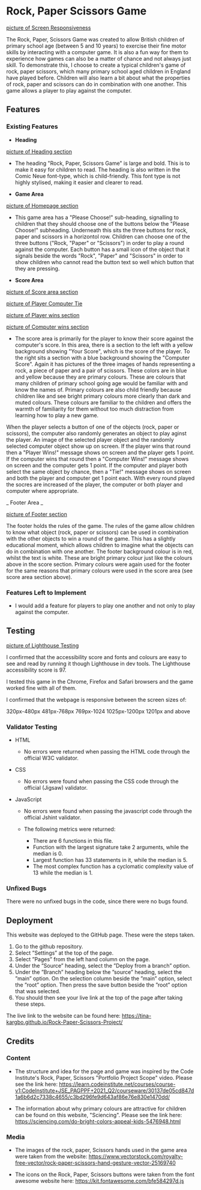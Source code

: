 # Rock, Paper Scissors Game

[picture of Screen Responsiveness](documentation-images/Screen-responsiveness.png)

The Rock, Paper, Scissors Game was created to allow British children of primary school age (between 5 and 10 years) to exercise their fine motor skills by interacting with a computer game. It is also a fun way for them to experience how games can also be a matter of chance and not always just skill. To demonstrate this, I choose to create a typical children's game of rock, paper scissors, which many primary school aged children in England have played before. Children will also learn a bit about what the properties of rock, paper and scissors can do in combination with one another. This game allows a player to play against the computer.


## Features 

### Existing Features


- __Heading__

[picture of Heading section](documentation-images/Header.png)

  - The heading "Rock, Paper, Scissors Game" is large and bold. This is to make it easy for children to read. The heading is also written in the Comic Neue font-type, which is child-friendly. This font type is not highly stylised, making it easier and clearer to read.

- __Game Area__

[picture of Homepage section](documentation-images/Rock-paper-scissors-homepage.png)

  - This game area has a "Please Choose!" sub-heading, signalling to children that they should choose one of the buttons below the "Please Choose!" subheading. Underneath this sits the three buttons for rock, paper and scissors in a horizontol row. Children can choose one of the three buttons ("Rock, "Paper" or "Scissors") in order to play a round against the computer. Each button has a small icon of the object that it signals beside the words "Rock", "Paper" and "Scissors" in order to show children who cannot read the button text so well which button that they are pressing. 

- __Score Area__

[picture of Score area section](documentation-images/Score-area.png)

[picture of Player Computer Tie](documentation-images/Tie.png)

[picture of Player wins section](documentation-images/Player-wins.png)

[picture of Computer wins section](documentation-images/Computer-wins.png)


  -  The score area is primarily for the player to know their score against the computer's score. In this area, there is a section to the left with a yellow background showing "Your Score", which is the score of the player. To the right sits a section with a blue background showing the "Computer Score". Again it has pictures of the three images of hands representing a rock, a piece of paper and a pair of scissors. These colors are in blue and yellow because they are primary colours. These are colours that many children of primary school going age would be familiar with and know the names of. Primary colours are also child friendly because children like and see bright primary colours more clearly than dark and muted colours. These colours are familiar to the children and offers the warmth of familiarity for them without too much distraction from learning how to play a new game.

  When the player selects a button of one of the objects (rock, paper or scissors), the computer also randomly generates an object to play aginst the player. An image of the selected player object and the randomly selected computer object show up on screen. If the player wins that round then a "Player Wins!" message shows on screen and the player gets 1 point. If the computer wins that round then a "Computer Wins!" message shows on screen and the computer gets 1 point. If the computer and player both select the same object by chance, then a "Tie!" message shows on screen and both the player and computer get 1 point each. With every round played the socres are increased of the player, the computer or both player and computer where appropriate.


_ Footer Area _

[picture of Footer section](documentation-images/Footer.png)

The footer holds the rules of the game. The rules of the game allow children to know what object (rock, paper or scissors) can be used in combination with the other objects to win a round of the game. This has a slightly educational moment, which allows children to imagine what the objects can do in combination with one another. The footer background colour is in red, whilst the text is white. These are bright primary colour just like the colours above in the score section. Primary colours were again used for the footer for the same reasons that primary colours were used in the score area (see score area section above).  

### Features Left to Implement

- I would add a feature for players to play one another and not only to play against the computer.

## Testing 

[picture of Lighthouse Testing](documentation-images/Rock-paper-scissors-Lighthouse-test.png)

I confirmed that the accessibility score and fonts and colours are easy to see and read by running it though Lighthouse in dev tools. The Lighthouse accessibility score is 97.

I tested this game in the Chrome, Firefox and Safari browsers and the game worked fine with all of them.

I confirmed that the webpage is responsive between the screen sizes of:

320px-480px
481px-768px
769px-1024
1025px-1200px
1201px and above

### Validator Testing 

- HTML
    - No errors were returned when passing the HTML code through the official W3C validator.

- CSS
    - No errors were found when passing the CSS code through the official (Jigsaw) validator.
    
- JavaScript
    - No errors were found when passing the javascript code through the official Jshint validator.

    - The following metrics were returned: 
      - There are 6 functions in this file.
      - Function with the largest signature take 2 arguments, while the median is 0.
      - Largest function has 33 statements in it, while the median is 5.
      - The most complex function has a cyclomatic complexity value of 13 while the median is 1.

### Unfixed Bugs

There were no unfixed bugs in the code, since there were no bugs found.

## Deployment

This website was deployed to the GitHub page. These were the steps taken.
1) Go to the github repository.
2) Select ”Settings” at the top of the page.
3) Select ”Pages” from the left hand column on the page.
4) Under the ”Source” heading, select the ”Deploy from a branch” option.
5) Under the ”Branch” heading below the ”source” heading, select the ”main” option. On the selection column beside the ”main” option, select the ”root” option. Then press the save button beside the ”root” option that was selected.
6) You should then see your live link at the top of the page after taking these steps.

The live link to the website can be found here:  https://tina-kargbo.github.io/Rock-Paper-Scissors-Project/

## Credits 

### Content 

- The structure and idea for the page and game was inspired by the Code Institute's Rock, Paper, Scissors "Portfolio Project Scope" video. Please see the link here: https://learn.codeinstitute.net/courses/course-v1:CodeInstitute+JSE_PAGPPF+2021_Q2/courseware/30137de05cd847d1a6b6d2c7338c4655/c3bd296fe9d643af86e76e830e1470dd/ 

- The information about why primary colours are attractive for children can be found on this website, "Sciencing". Please see the link here: https://sciencing.com/do-bright-colors-appeal-kids-5476948.html

### Media

- The images of the rock, paper, Scissors hands used in the game area were taken from the website: https://www.vectorstock.com/royalty-free-vector/rock-paper-scissors-hand-gesture-vector-25169740 

- The icons on the Rock, Paper, Scissors buttons were taken from the font awesome website here: https://kit.fontawesome.com/bfe584297d.js 
